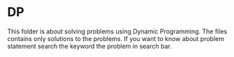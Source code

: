 # DP
This folder is about solving problems using Dynamic Programming.
The files contains only solutions to the problems.
If you want to know about problem statement search the keyword the problem in search bar.
